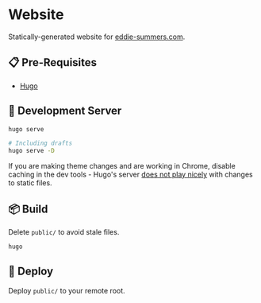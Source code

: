 # Website

Statically-generated website for [eddie-summers.com](https://eddie-summers.com).

## :clipboard: Pre-Requisites

- [Hugo](https://gohugo.io/getting-started/quick-start/#step-1-install-hugo)

## :running: Development Server

```bash
hugo serve

# Including drafts
hugo serve -D
```

If you are making theme changes and are working in Chrome, disable caching in the dev tools - Hugo's server [does not play nicely](https://discourse.gohugo.io/t/static-css-changes-no-updating-browser-cache-with-hugo-serve/16169) with changes to static files.

## :package: Build

Delete `public/` to avoid stale files.

```bash
hugo
```

## :pray: Deploy

Deploy `public/` to your remote root.
